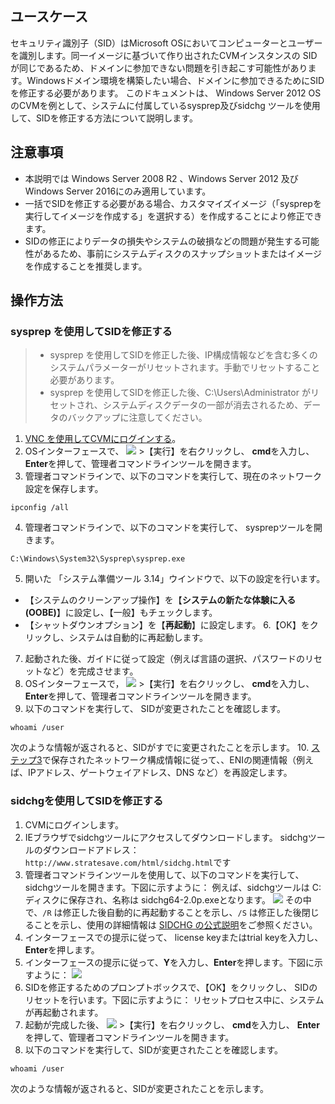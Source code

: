 ## ユースケース

セキュリティ識別子（SID）はMicrosoft OSにおいてコンピューターとユーザーを識別します。同一イメージに基づいて作り出されたCVMインスタンスの SID が同じであるため、ドメインに参加できない問題を引き起こす可能性があります。Windowsドメイン環境を構築したい場合、ドメインに参加できるためにSIDを修正する必要があります。
このドキュメントは、 Windows Server 2012 OSのCVMを例として、システムに付属しているsysprep及びsidchg ツールを使用して、SIDを修正する方法について説明します。

## 注意事項

- 本説明では Windows Server 2008 R2 、Windows Server 2012 及び Windows Server 2016にのみ適用しています。
- 一括でSIDを修正する必要がある場合、カスタマイズイメージ（「sysprepを実行してイメージを作成する」を選択する）を作成することにより修正できます。
-  SIDの修正によりデータの損失やシステムの破損などの問題が発生する可能性があるため、事前にシステムディスクのスナップショットまたはイメージを作成することを推奨します。

## 操作方法

### sysprep を使用してSIDを修正する

> 
> - sysprep を使用してSIDを修正した後、IP構成情報などを含む多くのシステムパラメーターがリセットされます。手動でリセットすること必要があります。
> - sysprep を使用してSIDを修正した後、C:\Users\Administrator がリセットされ、システムディスクデータの一部が消去されるため、データのバックアップに注意してください。
> 
1. [VNC を使用してCVMにログインする](https://intl.cloud.tencent.com/document/product/213/32496)。
2. OSインターフェースで、 <img src="https://main.qcloudimg.com/raw/87d894e564b7e837d9f478298cf2e292.png" style="margin: 0;"> >【実行】を右クリックし、 **cmd**を入力し、 **Enter**を押して、管理者コマンドラインツールを開きます。
3. <span id="step_03">管理者コマンドラインで、以下のコマンドを実行して、現在のネットワーク設定を保存します。</span>
```
ipconfig /all
```
4. 管理者コマンドラインで、以下のコマンドを実行して、 sysprepツールを開きます。
```
C:\Windows\System32\Sysprep\sysprep.exe
```
5. 開いた 「システム準備ツール 3.14」ウインドウで、以下の設定を行います。
 - 【システムのクリーンアップ操作】を【**システムの新たな体験に入る (OOBE)**】に設定し、【一般】もチェックします。
 - 【シャットダウンオプション】を【**再起動**】に設定します。
6.【OK】をクリックし、システムは自動的に再起動します。
7. 起動された後、ガイドに従って設定（例えば言語の選択、パスワードのリセットなど）を完成させます。
8. OSインターフェースで， <img src="https://main.qcloudimg.com/raw/87d894e564b7e837d9f478298cf2e292.png" style="margin: 0;"> >【実行】を右クリックし、 **cmd**を入力し、 **Enter**を押して、管理者コマンドラインツールを開きます。
9. 以下のコマンドを実行して、 SIDが変更されたことを確認します。
```
whoami /user
```
次のような情報が返されると、SIDがすでに変更されたことを示します。
10.  [ステップ3](#step_03)で保存されたネットワーク構成情報に従って、、ENIの関連情報（例えば、IPアドレス、ゲートウェイアドレス、DNS など）を再設定します。


### sidchgを使用してSIDを修正する

1. CVMにログインします。
2. IEブラウザでsidchgツールにアクセスしてダウンロードします。
sidchgツールのダウンロードアドレス：`http://www.stratesave.com/html/sidchg.html`です
3. 管理者コマンドラインツールを使用して、以下のコマンドを実行して、sidchgツールを開きます。下図に示すように：
例えば、sidchgツールは C: ディスクに保存され、名称は sidchg64-2.0p.exeとなります。
![](https://main.qcloudimg.com/raw/284926ae1eae88228fb009f247b82068.png)
その中で、`/R` は修正した後自動的に再起動することを示し、`/S` は修正した後閉じることを示し、使用の詳細情報は [SIDCHG の公式説明](http://www.stratesave.com/html/sidchg.html)をご参照ください。
4. インターフェースでの提示に従って、 license keyまたはtrial keyを入力し、 **Enter**を押します。
5. インターフェースの提示に従って、**Y**を入力し、**Enter**を押します。下図に示すように：
![](https://main.qcloudimg.com/raw/43c19634475517b183402d15fa32e962.png)
6. SIDを修正するためのプロンプトボックスで、【OK】をクリックし、 SIDのリセットを行います。下図に示すように：
リセットプロセス中に、システムが再起動されます。
7. 起動が完成した後、 <img src="https://main.qcloudimg.com/raw/87d894e564b7e837d9f478298cf2e292.png" style="margin: 0;"> >【実行】を右クリックし、 **cmd**を入力し、 **Enter**を押して、管理者コマンドラインツールを開きます。
8. 以下のコマンドを実行して、SIDが変更されたことを確認します。
```
whoami /user
```
次のような情報が返されると、SIDが変更されたことを示します。
